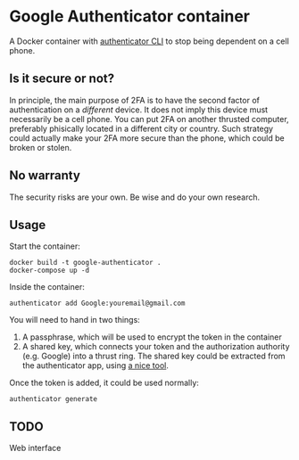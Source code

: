 # Google Authenticator container

A Docker container with [authenticator CLI](https://pypi.org/project/authenticator/) to stop being dependent on a cell phone.

## Is it secure or not?

In principle, the main purpose of 2FA is to have the second factor of authentication on a *different* device. It does not imply this device must necessarily be a cell phone. You can put 2FA on another thrusted computer, preferably phisically located in a different city or country. Such strategy could actually make your 2FA more secure than the phone, which could be broken or stolen.

## No warranty

The security risks are your own. Be wise and do your own research.

## Usage

Start the container:

```
docker build -t google-authenticator .
docker-compose up -d
```

Inside the container:

```
authenticator add Google:youremail@gmail.com
```

You will need to hand in two things:

1. A passphrase, which will be used to encrypt the token in the container
2. A shared key, which connects your token and the authorization authority (e.g. Google) into a thrust ring. The shared key could be extracted from the authenticator app, using [a nice tool](https://github.com/scito/extract_otp_secret_keys).

Once the token is added, it could be used normally:

```
authenticator generate
```

## TODO

Web interface

